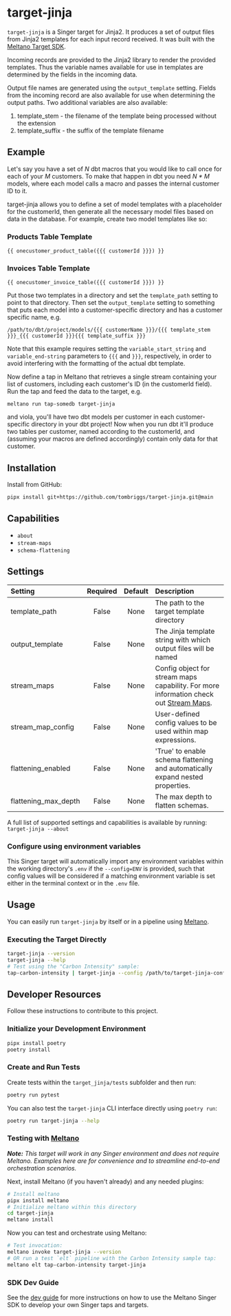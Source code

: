 # target-jinja

`target-jinja` is a Singer target for Jinja2. It produces a set of output files from Jinja2 templates for each input record received. It was built with the [Meltano Target SDK](https://sdk.meltano.com).

Incoming records are provided to the Jinja2 library to render the provided templates. Thus the variable names available for use in templates are determined by the fields in the incoming data.

Output file names are generated using the `output_template` setting. Fields from the incoming record are also available for use when determining the output paths. Two additional variables are also available:

1. template_stem - the filename of the template being processed without the extension
2. template_suffix - the suffix of the template filename

## Example
Let's say you have a set of *N* dbt macros that you would like to call once for each of your *M* customers. To make that happen in dbt you need *N * M* models, where each model calls a macro and passes the internal customer ID to it.

target-jinja allows you to define a set of model templates with a placeholder for the customerId, then generate all the necessary model files based on data in the database. For example, create two model templates like so:

### Products Table Template
```
{{ onecustomer_product_table({{{ customerId }}}) }}
```

### Invoices Table Template
```
{{ onecustomer_invoice_table({{{ customerId }}}) }}
```

Put those two templates in a directory and set the `template_path` setting to point to that directory. Then set the `output_template` setting to something that puts each model into a customer-specific directory and has a customer specific name, e.g.

`/path/to/dbt/project/models/{{{ customerName }}}/{{{ template_stem }}}_{{{ customerId }}}{{{ template_suffix }}}`

Note that this example requires setting the `variable_start_string` and `variable_end-string` parameters to `{{{` and `}}}`, respectively, in order to avoid interfering with the formatting of the actual dbt template.

 Now define a tap in Meltano that retrieves a single stream containing your list of customers, including each customer's ID (in the customerId field). Run the tap and feed the data to the target, e.g.

`meltano run tap-somedb target-jinja`

and viola, you'll have two dbt models per customer in each customer-specific directory in your dbt project! Now when you run dbt it'll produce two tables per customer, named according to the customerId, and (assuming your macros are defined accordingly) contain only data for that customer.

## Installation

Install from GitHub:

```bash
pipx install git+https://github.com/tombriggs/target-jinja.git@main
```

## Capabilities

* `about`
* `stream-maps`
* `schema-flattening`

## Settings

| Setting             | Required | Default | Description |
|:--------------------|:--------:|:-------:|:------------|
| template_path        | False    | None    | The path to the target template directory |
| output_template      | False    | None    | The Jinja template string with which output files will be named |
| stream_maps          | False    | None    | Config object for stream maps capability. For more information check out [Stream Maps](https://sdk.meltano.com/en/latest/stream_maps.html). |
| stream_map_config    | False    | None    | User-defined config values to be used within map expressions. |
| flattening_enabled   | False    | None    | 'True' to enable schema flattening and automatically expand nested properties. |
| flattening_max_depth | False    | None    | The max depth to flatten schemas. |

A full list of supported settings and capabilities is available by running: `target-jinja --about`

### Configure using environment variables

This Singer target will automatically import any environment variables within the working directory's
`.env` if the `--config=ENV` is provided, such that config values will be considered if a matching
environment variable is set either in the terminal context or in the `.env` file.

## Usage

You can easily run `target-jinja` by itself or in a pipeline using [Meltano](https://meltano.com/).

### Executing the Target Directly

```bash
target-jinja --version
target-jinja --help
# Test using the "Carbon Intensity" sample:
tap-carbon-intensity | target-jinja --config /path/to/target-jinja-config.json
```

## Developer Resources

Follow these instructions to contribute to this project.

### Initialize your Development Environment

```bash
pipx install poetry
poetry install
```

### Create and Run Tests

Create tests within the `target_jinja/tests` subfolder and
  then run:

```bash
poetry run pytest
```

You can also test the `target-jinja` CLI interface directly using `poetry run`:

```bash
poetry run target-jinja --help
```

### Testing with [Meltano](https://meltano.com/)

_**Note:** This target will work in any Singer environment and does not require Meltano.
Examples here are for convenience and to streamline end-to-end orchestration scenarios._

Next, install Meltano (if you haven't already) and any needed plugins:

```bash
# Install meltano
pipx install meltano
# Initialize meltano within this directory
cd target-jinja
meltano install
```

Now you can test and orchestrate using Meltano:

```bash
# Test invocation:
meltano invoke target-jinja --version
# OR run a test `elt` pipeline with the Carbon Intensity sample tap:
meltano elt tap-carbon-intensity target-jinja
```

### SDK Dev Guide

See the [dev guide](https://sdk.meltano.com/en/latest/dev_guide.html) for more instructions on how to use the Meltano Singer SDK to
develop your own Singer taps and targets.

